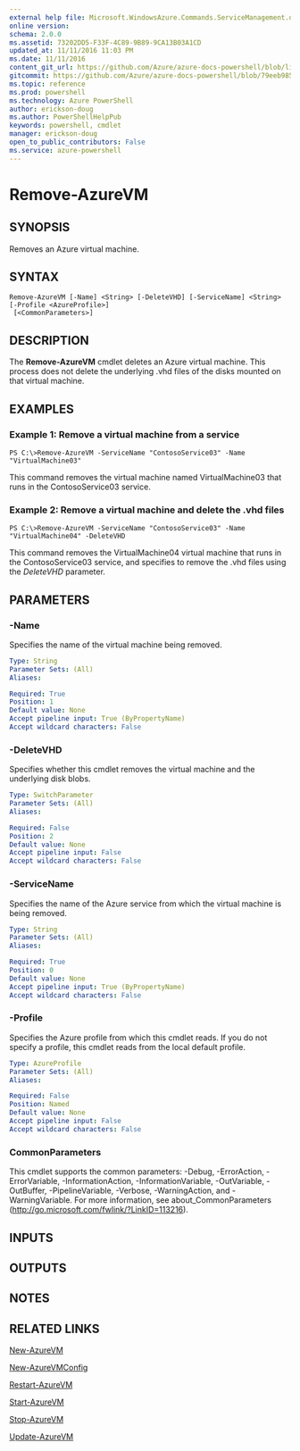 ```yaml
---
external help file: Microsoft.WindowsAzure.Commands.ServiceManagement.dll-Help.xml
online version: 
schema: 2.0.0
ms.assetid: 73202DD5-F33F-4C89-9B89-9CA13B03A1CD
updated_at: 11/11/2016 11:03 PM
ms.date: 11/11/2016
content_git_url: https://github.com/Azure/azure-docs-powershell/blob/live/azureps-cmdlets-docs/ServiceManagement/Azure.Service/v0.9.8/Remove-AzureVM.md
gitcommit: https://github.com/Azure/azure-docs-powershell/blob/79eeb985ea480979357fb4695832a0c3d29a48bf/azureps-cmdlets-docs/ServiceManagement/Azure.Service/v0.9.8/Remove-AzureVM.md
ms.topic: reference
ms.prod: powershell
ms.technology: Azure PowerShell
author: erickson-doug
ms.author: PowerShellHelpPub
keywords: powershell, cmdlet
manager: erickson-doug
open_to_public_contributors: False
ms.service: azure-powershell
---
```


# Remove-AzureVM

## SYNOPSIS
Removes an Azure virtual machine.

## SYNTAX

```
Remove-AzureVM [-Name] <String> [-DeleteVHD] [-ServiceName] <String> [-Profile <AzureProfile>]
 [<CommonParameters>]
```

## DESCRIPTION
The **Remove-AzureVM** cmdlet deletes an Azure virtual machine.
This process does not delete the underlying .vhd files of the disks mounted on that virtual machine.

## EXAMPLES

### Example 1: Remove a virtual machine from a service
```
PS C:\>Remove-AzureVM -ServiceName "ContosoService03" -Name "VirtualMachine03"
```

This command removes the virtual machine named VirtualMachine03 that runs in the ContosoService03 service.

### Example 2: Remove a virtual machine and delete the .vhd files
```
PS C:\>Remove-AzureVM -ServiceName "ContosoService03" -Name "VirtualMachine04" -DeleteVHD
```

This command removes the VirtualMachine04 virtual machine that runs in the ContosoService03 service, and specifies to remove the .vhd files using the *DeleteVHD* parameter.

## PARAMETERS

### -Name
Specifies the name of the virtual machine being removed.

```yaml
Type: String
Parameter Sets: (All)
Aliases: 

Required: True
Position: 1
Default value: None
Accept pipeline input: True (ByPropertyName)
Accept wildcard characters: False
```

### -DeleteVHD
Specifies whether this cmdlet removes the virtual machine and the underlying disk blobs.

```yaml
Type: SwitchParameter
Parameter Sets: (All)
Aliases: 

Required: False
Position: 2
Default value: None
Accept pipeline input: False
Accept wildcard characters: False
```

### -ServiceName
Specifies the name of the Azure service from which the virtual machine is being removed.

```yaml
Type: String
Parameter Sets: (All)
Aliases: 

Required: True
Position: 0
Default value: None
Accept pipeline input: True (ByPropertyName)
Accept wildcard characters: False
```

### -Profile
Specifies the Azure profile from which this cmdlet reads.
If you do not specify a profile, this cmdlet reads from the local default profile.

```yaml
Type: AzureProfile
Parameter Sets: (All)
Aliases: 

Required: False
Position: Named
Default value: None
Accept pipeline input: False
Accept wildcard characters: False
```

### CommonParameters
This cmdlet supports the common parameters: -Debug, -ErrorAction, -ErrorVariable, -InformationAction, -InformationVariable, -OutVariable, -OutBuffer, -PipelineVariable, -Verbose, -WarningAction, and -WarningVariable. For more information, see about_CommonParameters (http://go.microsoft.com/fwlink/?LinkID=113216).

## INPUTS

## OUTPUTS

## NOTES

## RELATED LINKS

[New-AzureVM](xref:ServiceManagement/Azure.Service/v0.9.8/New-AzureVM.md)

[New-AzureVMConfig](xref:ServiceManagement/Azure.Service/v0.9.8/New-AzureVMConfig.md)

[Restart-AzureVM](xref:ServiceManagement/Azure.Service/v0.9.8/Restart-AzureVM.md)

[Start-AzureVM](xref:ServiceManagement/Azure.Service/v0.9.8/Start-AzureVM.md)

[Stop-AzureVM](xref:ServiceManagement/Azure.Service/v0.9.8/Stop-AzureVM.md)

[Update-AzureVM](xref:ServiceManagement/Azure.Service/v0.9.8/Update-AzureVM.md)


